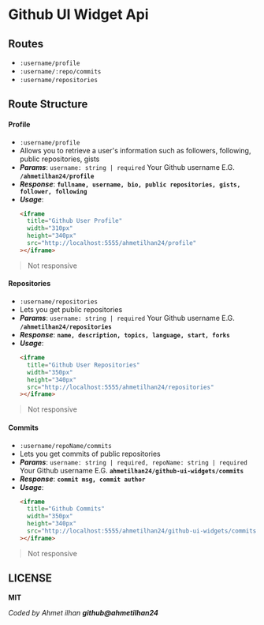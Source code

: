 # Github UI Widget Api

## Routes

- `:username/profile`
- `:username/:repo/commits`
- `:username/repositories`

## Route Structure

#### Profile

- `:username/profile`
- Allows you to retrieve a user's information such as followers, following, public repositories, gists
- **_Params_**: `username: string | required` Your Github username E.G. **`/ahmetilhan24/profile`**
- **_Response_**:
  **`fullname, username, bio, public repositories, gists, follower, following`**
- **_Usage_**:
  ```html
  <iframe
    title="Github User Profile"
    width="310px"
    height="340px"
    src="http://localhost:5555/ahmetilhan24/profile"
  ></iframe>
  ```

> Not responsive

#### Repositories

- `:username/repositories`
- Lets you get public repositories
- **_Params_**: `username: string | required` Your Github username E.G. **`/ahmetilhan24/repositories`**
- **_Response_**:
  **`name, description, topics, language, start, forks`**
- **_Usage_**:
  ```html
  <iframe
    title="Github User Repositories"
    width="350px"
    height="340px"
    src="http://localhost:5555/ahmetilhan24/repositories"
  ></iframe>
  ```

> Not responsive

#### Commits

- `:username/repoName/commits`
- Lets you get commits of public repositories
- **_Params_**: `username: string | required, repoName: string | required` Your Github username E.G. **`ahmetilhan24/github-ui-widgets/commits`**
- **_Response_**:
  **`commit msg, commit author`**
- **_Usage_**:
  ```html
  <iframe
    title="Github Commits"
    width="350px"
    height="340px"
    src="http://localhost:5555/ahmetilhan24/github-ui-widgets/commits"
  ></iframe>
  ```

> Not responsive

## LICENSE

**MIT**

_Coded by Ahmet ilhan **github@ahmetilhan24**_
